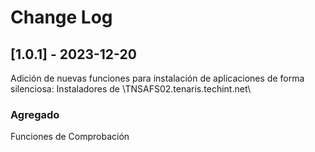 # Change Log

## [1.0.1] - 2023-12-20

Adición de nuevas funciones para instalación de aplicaciones de forma 
silenciosa: Instaladores de \\TNSAFS02.tenaris.techint.net\
 
### Agregado

Funciones de Comprobación
